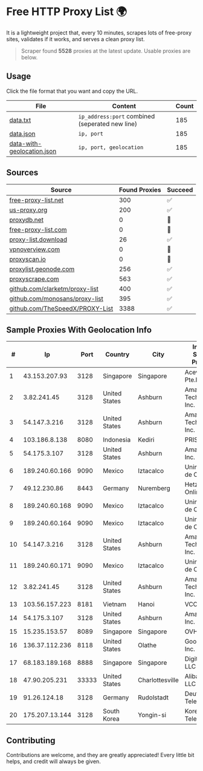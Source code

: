 
# Free HTTP Proxy List 🌍

It is a lightweight project that, every 10 minutes, scrapes lots of free-proxy sites, validates if it works, and serves a clean proxy list.


> Scraper found **5528** proxies at the latest update. Usable proxies are below.

## Usage

Click the file format that you want and copy the URL.


|File|Content|Count|
|----|-------|-----|
|[data.txt](https://raw.githubusercontent.com/themiralay/Proxy-List-World/master/data.txt)|`ip_address:port` combined (seperated new line)|185|
|[data.json](https://raw.githubusercontent.com/themiralay/Proxy-List-World/master/data.json)|`ip, port`|185|
|[data-with-geolocation.json](https://raw.githubusercontent.com/themiralay/Proxy-List-World/master/data-with-geolocation.json)|`ip, port, geolocation`|185|

## Sources

|Source|Found Proxies|Succeed|
|------|-------------|-------|
|[free-proxy-list.net](https://free-proxy-list.net)|300|✅|
|[us-proxy.org](https://www.us-proxy.org)|200|✅|
|[proxydb.net](http://proxydb.net)|0|🚫|
|[free-proxy-list.com](https://free-proxy-list.com/?page=&port=&type%5B%5D=http&type%5B%5D=https&up_time=0&search=Search)|0|🚫|
|[proxy-list.download](https://www.proxy-list.download/HTTP)|26|✅|
|[vpnoverview.com](https://vpnoverview.com/privacy/anonymous-browsing/free-proxy-servers)|0|🚫|
|[proxyscan.io](https://www.proxyscan.io)|0|🚫|
|[proxylist.geonode.com](https://proxylist.geonode.com/api/proxy-list?limit=300&page=1&sort_by=lastChecked&sort_type=desc&protocols=http,https)|256|✅|
|[proxyscrape.com](https://api.proxyscrape.com/v2/?request=displayproxies&protocol=http&timeout=10000&country=all&ssl=all&anonymity=all)|563|✅|
|[github.com/clarketm/proxy-list](https://raw.githubusercontent.com/clarketm/proxy-list/master/proxy-list-raw.txt)|400|✅|
|[github.com/monosans/proxy-list](https://raw.githubusercontent.com/monosans/proxy-list/main/proxies/http.txt)|395|✅|
|[github.com/TheSpeedX/PROXY-List](https://raw.githubusercontent.com/TheSpeedX/PROXY-List/master/http.txt)|3388|✅|


## Sample Proxies With Geolocation Info

|#|Ip|Port|Country|City|Internet Service Provider|
|-|--|----|-------|----|-------------------------|
|1|43.153.207.93|3128|Singapore|Singapore|Aceville Pte.ltd|
|2|3.82.241.45|3128|United States|Ashburn|Amazon Technologies Inc.|
|3|54.147.3.216|3128|United States|Ashburn|Amazon Technologies Inc.|
|4|103.186.8.138|8080|Indonesia|Kediri|PRISMA|
|5|54.175.3.107|3128|United States|Ashburn|Amazon.com, Inc.|
|6|189.240.60.166|9090|Mexico|Iztacalco|Uninet S.A. de C.V.|
|7|49.12.230.86|8443|Germany|Nuremberg|Hetzner Online GmbH|
|8|189.240.60.168|9090|Mexico|Iztacalco|Uninet S.A. de C.V.|
|9|189.240.60.164|9090|Mexico|Iztacalco|Uninet S.A. de C.V.|
|10|54.147.3.216|3128|United States|Ashburn|Amazon Technologies Inc.|
|11|189.240.60.171|9090|Mexico|Iztacalco|Uninet S.A. de C.V.|
|12|3.82.241.45|3128|United States|Ashburn|Amazon Technologies Inc.|
|13|103.56.157.223|8181|Vietnam|Hanoi|VCCORP|
|14|54.175.3.107|3128|United States|Ashburn|Amazon.com, Inc.|
|15|15.235.153.57|8089|Singapore|Singapore|OVH Hosting|
|16|136.37.112.236|8118|United States|Olathe|Google Fiber Inc.|
|17|68.183.189.168|8888|Singapore|Singapore|DigitalOcean, LLC|
|18|47.90.205.231|33333|United States|Charlottesville|Alibaba.com LLC|
|19|91.26.124.18|3128|Germany|Rudolstadt|Deutsche Telekom AG|
|20|175.207.13.144|3128|South Korea|Yongin-si|Korea Telecom|



## Contributing

Contributions are welcome, and they are greatly appreciated! Every
little bit helps, and credit will always be given.

